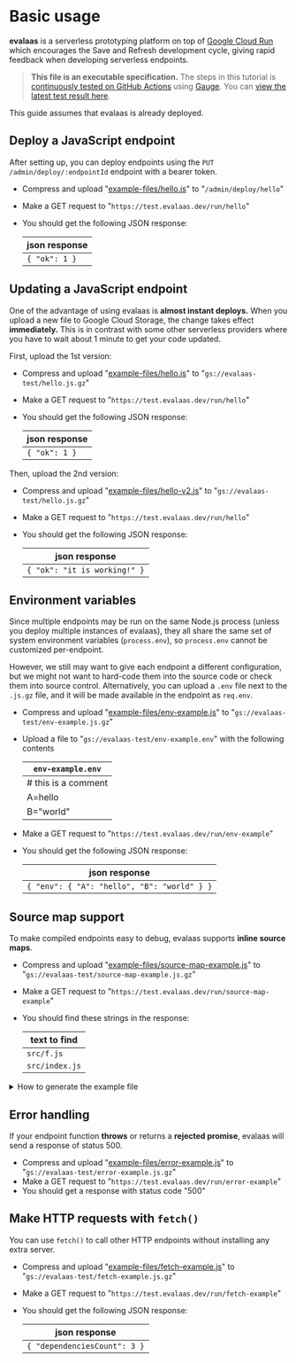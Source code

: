 # Basic usage

**evalaas** is a serverless prototyping platform on top of [Google Cloud Run](https://cloud.google.com/run) which encourages the Save and Refresh development cycle, giving rapid feedback when developing serverless endpoints.

> **This file is an executable specification.** The steps in this tutorial is [continuously tested on GitHub Actions](https://github.com/dtinth/evalaas/actions) using [Gauge](https://gauge.org/). You can [view the latest test result here](https://dtinth.github.io/evalaas/specs/Basic%20usage.html).

This guide assumes that evalaas is already deployed.

## Deploy a JavaScript endpoint

After setting up, you can deploy endpoints using the `PUT /admin/deploy/:endpointId` endpoint with a bearer token.

* Compress and upload "[example-files/hello.js](example-files/hello.js)" to "`/admin/deploy/hello`"
* Make a GET request to "`https://test.evalaas.dev/run/hello`"
* You should get the following JSON response:

  | json response    |
  |------------------|
  | `{ "ok": 1 }`    |

## Updating a JavaScript endpoint

One of the advantage of using evalaas is **almost instant deploys.** When you upload a new file to Google Cloud Storage, the change takes effect **immediately.** This is in contrast with some other serverless providers where you have to wait about 1 minute to get your code updated.

First, upload the 1st version:

* Compress and upload "[example-files/hello.js](example-files/hello.js)" to "`gs://evalaas-test/hello.js.gz`"
* Make a GET request to "`https://test.evalaas.dev/run/hello`"
* You should get the following JSON response:

  | json response    |
  |------------------|
  | `{ "ok": 1 }`    |

Then, upload the 2nd version:

* Compress and upload "[example-files/hello-v2.js](example-files/hello-v2.js)" to "`gs://evalaas-test/hello.js.gz`"
* Make a GET request to "`https://test.evalaas.dev/run/hello`"
* You should get the following JSON response:

  | json response    |
  |------------------|
  | `{ "ok": "it is working!" }` |

## Environment variables

Since multiple endpoints may be run on the same Node.js process (unless you deploy multiple instances of evalaas), they all share the same set of system environment variables (`process.env`), so `process.env` cannot be customized per-endpoint.

However, we still may want to give each endpoint a different configuration, but we might not want to hard-code them into the source code or check them into source control. Alternatively, you can upload a `.env` file next to the `.js.gz` file, and it will be made available in the endpoint as `req.env`.

* Compress and upload "[example-files/env-example.js](example-files/env-example.js)" to "`gs://evalaas-test/env-example.js.gz`"
* Upload a file to "`gs://evalaas-test/env-example.env`" with the following contents

  | `env-example.env` |
  | --- |
  | # this is a comment |
  | A=hello |
  | B="world" |

* Make a GET request to "`https://test.evalaas.dev/run/env-example`"
* You should get the following JSON response:

  | json response |
  | --- |
  | `{ "env": { "A": "hello", "B": "world" } }` |

## Source map support

To make compiled endpoints easy to debug, evalaas supports **inline source maps**.

* Compress and upload "[example-files/source-map-example.js](example-files/source-map-example.js)" to "`gs://evalaas-test/source-map-example.js.gz`"
* Make a GET request to "`https://test.evalaas.dev/run/source-map-example`"
* You should find these strings in the response:

  | text to find |
  |------------------|
  | `src/f.js` |
  | `src/index.js` |

<details>
<summary>How to generate the example file</summary>

You can use webpack to generate [example-files/source-map-example.js](example-files/source-map-example.js) with these files:

`src/index.js`:

```js
import f from './f'

export default (req, res) => {
  res.json({ stack: f() })
}
```

`src/f.js`:

```js
export default function foo() {
  return bar()
}

function bar() {
  return new Error('test source map').stack
}
```

`webpack.config.js`:

```js
module.exports = {
  entry: './src/index.js',
  devtool: 'inline-source-map',
  target: 'node',
  mode: 'production',
  output: {
    path: `${__dirname/dist}`,
    filename: 'source-map-example.js',
    library: 'endpoint',
    libraryTarget: 'umd',
  },
}
```

Then run:

```
yarn add --dev webpack webpack-cli && yarn webpack
```

</details>

## Error handling

If your endpoint function **throws** or returns a **rejected promise**, evalaas will send a response of status 500.

* Compress and upload "[example-files/error-example.js](example-files/error-example.js)" to "`gs://evalaas-test/error-example.js.gz`"
* Make a GET request to "`https://test.evalaas.dev/run/error-example`"
* You should get a response with status code "500"

## Make HTTP requests with `fetch()`

You can use `fetch()` to call other HTTP endpoints without installing any extra server.

* Compress and upload "[example-files/fetch-example.js](example-files/fetch-example.js)" to "`gs://evalaas-test/fetch-example.js.gz`"
* Make a GET request to "`https://test.evalaas.dev/run/fetch-example`"
* You should get the following JSON response:

  | json response |
  | --- |
  | `{ "dependenciesCount": 3 }` |
